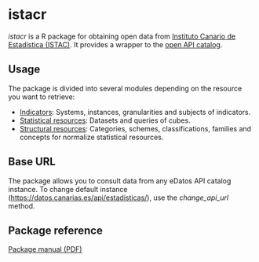 # istacr

*istacr* is a R package for obtaining open data from [Instituto Canario de Estadística (ISTAC)](http://www.gobiernodecanarias.org/istac/). It provides a wrapper to the [open API catalog](https://www3.gobiernodecanarias.org/aplicaciones/appsistac/api).

## Usage

The package is divided into several modules depending on the resource you want to retrieve:
 
 - [Indicators](./src/indicators.md): Systems, instances, granularities and subjects of indicators.
 - [Statistical resources](./src/statistical-resources.md): Datasets and queries of cubes.
 - [Structural resources](./src/structural-resources.md): Categories, schemes, classifications, families and concepts for normalize statistical resources.

## Base URL

The package allows you to consult data from any eDatos API catalog instance. To change default instance (https://datos.canarias.es/api/estadisticas/), use the *change_api_url* method.

## Package reference

[Package manual (PDF)](../istacr-manual.pdf)
